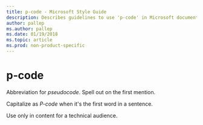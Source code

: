 ```yaml
---
title: p-code - Microsoft Style Guide
description: Describes guidelines to use 'p-code' in Microsoft documents. Spell out on the first mention.
author: pallep
ms.author: pallep
ms.date: 01/19/2018
ms.topic: article
ms.prod: non-product-specific
---
```


# p-code

Abbreviation for *pseudocode*. Spell out on the first mention. 

Capitalize as *P-code* when it's the first word in a sentence. 

Use only in content for a technical audience.
